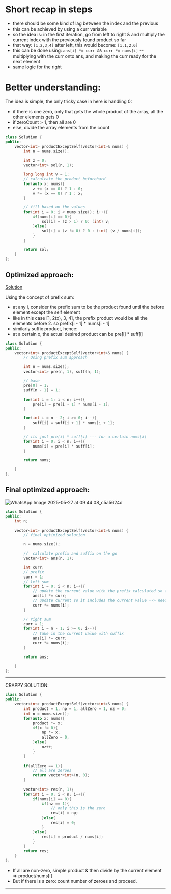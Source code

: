 # Short recap in steps
- there should be some kind of lag between the index and the previous
- this can be achieved by using a curr variable
- so the idea is: in the first iteration, go from left to right & and multiply the current index with the previously found product so far
- that way: `[1,2,3,4]` after left, this would become: `[1,1,2,6]`
- this can be done using: `ans[i] *= curr && curr *= nums[i]` -- multiplying with the curr onto ans, and making the curr ready for the next element
- same logic for the right


# Better understanding: 
The idea is simple, the only tricky case in here is handling 0: 
- if there is one zero, only that gets the whole product of the array, all the other elements gets 0
- if zeroCount > 1, then all are 0
- else, divide the array elements from the count  

```c++
class Solution {
public:
    vector<int> productExceptSelf(vector<int>& nums) {
        int n = nums.size();

        int z = 0;
        vector<int> sol(n, 1);

        long long int v = 1;
        // calculcate the product beforehard
        for(auto x: nums){
            z += (x == 0) ? 1 : 0;
            v *= (x == 0) ? 1 : x;
        }

        // fill based on the values 
        for(int i = 0; i < nums.size(); i++){
            if(nums[i] == 0){
                sol[i] = (z > 1) ? 0: (int) v;
            }else{
                sol[i] = (z != 0) ? 0 : (int) (v / nums[i]);
            }
        }

        return sol;
    }
};
```

## Optimized approach: 
[Solution](https://leetcode.com/problems/product-of-array-except-self/solutions/1342916/3-minute-read-mimicking-an-interview)

Using the concept of prefix sum: 
- at any i, consider the prefix sum to be the product found until the before element except the self element
- like in this case [1, 2(x), 3, 4], the prefix product would be all the elements before 2. so prefix[i - 1] * nums[i - 1]
- similarly suffix product, hence:
- at a certain x, the actual desired product can be pre[i] * suff[i]

```c++
class Solution {
public:
    vector<int> productExceptSelf(vector<int>& nums) {
        // Using prefix sum approach

        int n = nums.size();
        vector<int> pre(n, 1), suff(n, 1);

        // base
        pre[0] = 1;
        suff[n - 1] = 1;

        for(int i = 1; i < n; i++){
            pre[i] = pre[i - 1] * nums[i - 1];
        }

        for(int i = n - 2; i >= 0; i--){
            suff[i] = suff[i + 1] * nums[i + 1];
        }

        // its just pre[i] * suff[i] --- for a certain nums[i]
        for(int i = 0; i < n; i++){
            nums[i] = pre[i] * suff[i];
        }

        return nums;

    }
};
```

## Final optimized approach:
![WhatsApp Image 2025-05-27 at 09 44 08_c5a5624d](https://github.com/user-attachments/assets/25a249ae-86cb-4126-829d-33c6fef9a296)

```c++
class Solution {
public:
    int n;

    vector<int> productExceptSelf(vector<int>& nums) {
        // final optimized solution

        n = nums.size();

        //  calculate prefix and suffix on the go
        vector<int> ans(n, 1);

        int curr;
        // prefix
        curr = 1;
        // left sum
        for(int i = 0; i < n; i++){
            // update the current value with the prefix calculated so far
            ans[i] *= curr;
            // update current so it includes the current value --> need it for the next step
            curr *= nums[i];
        }

        // right sum
        curr = 1;
        for(int i = n - 1; i >= 0; i--){
            // take in the current value with suffix 
            ans[i] *= curr;
            curr *= nums[i];
        }

        return ans;

    }
};
```

-------------------------------

CRAPPY SOLUTION:    
```c++
class Solution {
public:
    vector<int> productExceptSelf(vector<int>& nums) {
        int product = 1, np = 1, allZero = 1, nz = 0;
        int n = nums.size();
        for(auto x: nums){
            product *= x;
            if(x != 0){
                np *= x;
                allZero = 0;
            }else{
                nz++;
            }
        }
        
        if(allZero == 1){
            // all are zeroes
            return vector<int>(n, 0);
        }
        
        vector<int> res(n, 1);
        for(int i = 0; i < n; i++){
            if(nums[i] == 0){
                if(nz == 1){
                    // only this is the zero
                    res[i] = np;
                }else{
                    res[i] = 0;
                }
            }else{
                res[i] = product / nums[i];
            }
        }
        return res;
    }
};
```
+ If all are non-zero, simple product & then divide by the current element => product/nums[i]
+ But if there is a zero: count number of zeroes and proceed.

------------------------

